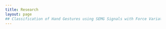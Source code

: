 ```yaml
---
title: Research
layout: page
## Classification of Hand Gestures using SEMG Signals with Force Variation for Transradial Amputees
---
```

